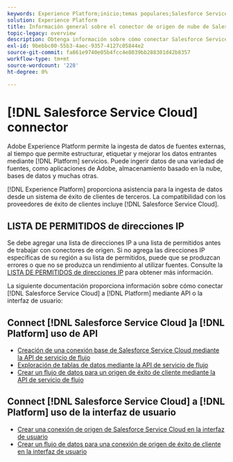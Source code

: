 ```yaml
---
keywords: Experience Platform;inicio;temas populares;Salesforce Service Cloud;nube de servicio de salesforce
solution: Experience Platform
title: Información general sobre el conector de origen de nube de Salesforce Service
topic-legacy: overview
description: Obtenga información sobre cómo conectar Salesforce Service Cloud a Adobe Experience Platform mediante API o la interfaz de usuario.
exl-id: 9bebbc00-55b3-4aec-9357-4127c05844e2
source-git-commit: fa861e9740e05b4fcc4e8039bb288301d42b8357
workflow-type: tm+mt
source-wordcount: '228'
ht-degree: 0%

---
```


# [!DNL Salesforce Service Cloud] connector

Adobe Experience Platform permite la ingesta de datos de fuentes externas, al tiempo que permite estructurar, etiquetar y mejorar los datos entrantes mediante [!DNL Platform] servicios. Puede ingerir datos de una variedad de fuentes, como aplicaciones de Adobe, almacenamiento basado en la nube, bases de datos y muchas otras.

[!DNL Experience Platform] proporciona asistencia para la ingesta de datos desde un sistema de éxito de clientes de terceros. La compatibilidad con los proveedores de éxito de clientes incluye [!DNL Salesforce Service Cloud].

## LISTA DE PERMITIDOS de direcciones IP

Se debe agregar una lista de direcciones IP a una lista de permitidos antes de trabajar con conectores de origen. Si no agrega las direcciones IP específicas de su región a su lista de permitidos, puede que se produzcan errores o que no se produzca un rendimiento al utilizar fuentes. Consulte la [LISTA DE PERMITIDOS de direcciones IP](../../ip-address-allow-list.md) para obtener más información.

La siguiente documentación proporciona información sobre cómo conectar [!DNL Salesforce Service Cloud] a [!DNL Platform] mediante API o la interfaz de usuario:

## Connect [!DNL Salesforce Service Cloud ]a [!DNL Platform] uso de API

- [Creación de una conexión base de Salesforce Service Cloud mediante la API de servicio de flujo](../../tutorials/api/create/customer-success/salesforce-service-cloud.md)
- [Exploración de tablas de datos mediante la API de servicio de flujo](../../tutorials/api/explore/tabular.md)
- [Crear un flujo de datos para un origen de éxito de cliente mediante la API de servicio de flujo](../../tutorials/api/collect/customer-success.md)

## Connect [!DNL Salesforce Service Cloud] a [!DNL Platform] uso de la interfaz de usuario

- [Crear una conexión de origen de Salesforce Service Cloud en la interfaz de usuario](../../tutorials/ui/create/customer-success/salesforce-service-cloud.md)
- [Crear un flujo de datos para una conexión de origen de éxito de cliente en la interfaz de usuario](../../tutorials/ui/dataflow/customer-success.md)
